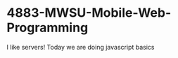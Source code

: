 4883-MWSU-Mobile-Web-Programming
================================
I like servers!
Today we are doing javascript basics
